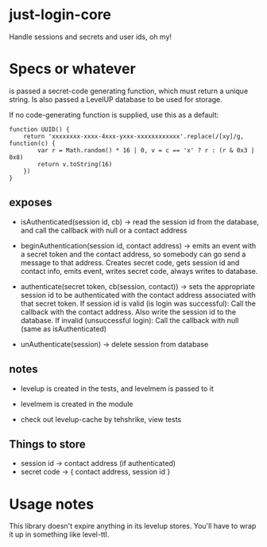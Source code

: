 just-login-core
===============

Handle sessions and secrets and user ids, oh my!

Specs or whatever
=================

is passed a secret-code generating function, which must return a unique string.  Is also passed a LevelUP database to be used for storage.

If no code-generating function is supplied, use this as a default:

    function UUID() {
    	return 'xxxxxxxx-xxxx-4xxx-yxxx-xxxxxxxxxxxx'.replace(/[xy]/g, function(c) {
    		var r = Math.random() * 16 | 0, v = c == 'x' ? r : (r & 0x3 | 0x8)
    		return v.toString(16)
    	})
    }

exposes
-------

- isAuthenticated(session id, cb) -> read the session id from the database, and call the callback with null or a contact address

- beginAuthentication(session id, contact address) -> emits an event with a secret token and the contact address, so somebody can go send a message to that address. Creates secret code, gets session id and contact info, emits event, writes secret code, always writes to database.

- authenticate(secret token, cb(session, contact)) -> sets the appropriate session id to be authenticated with the contact address associated with that secret token.  If session id is valid (is login was successful): Call the callback with the contact address. Also write the session id to the database. If invalid (unsuccessful login): Call the callback with null (same as isAuthenticated)

- unAuthenticate(session) -> delete session from database

notes
-----

- levelup is created in the tests, and levelmem is passed to it

- levelmem is created in the module

- check out levelup-cache by tehshrike, view tests


Things to store
---------------

- session id -> contact address (if authenticated)
- secret code -> { contact address, session id }

Usage notes
===========

This library doesn't expire anything in its levelup stores.  You'll have to wrap it up in something like level-ttl.
